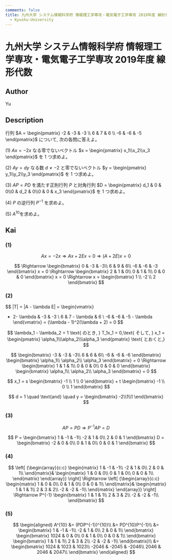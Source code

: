 ```yaml
---
comments: false
title: 九州大学 システム情報科学府 情報理工学専攻・電気電子工学専攻 2019年度 線形代数
  - Kyushu-University
---
```

# 九州大学 システム情報科学府 情報理工学専攻・電気電子工学専攻 2019年度 線形代数

## **Author**
Yu

## **Description**
行列 $A = \begin{pmatrix} -2 & -3 & -3 \\ 6 & 7 & 6 \\ -6 & -6 & -5 \end{pmatrix}$ について, 次の各問に答えよ。

(1) $Ax = -2x$ なる零でないベクトル $x = \begin{pmatrix} x_1\\x_2\\x_3 \end{pmatrix}$ を $1$ つ求めよ。

(2) $Ay = dy$ なる数 $d \neq -2$ と零でないベクトル $y = \begin{pmatrix} y_1\\y_2\\y_3 \end{pmatrix}$ を $1$ つ求めよ。

(3) $AP = PD$ を満たす正則行列 $P$ と対角行列 $D = \begin{pmatrix} d_1 & 0 & 0\\0 & d_2 & 0\\0 & 0 & x_3 \end{pmatrix}$ を $1$ つ求めよ。

(4) $P$ の逆行列 $P^{-1}$ を求めよ。

(5) $A^{10}$を求めよ。

## **Kai** 
### (1)

$$
Ax = -2x \Rightarrow Ax + 2Ex = 0 \Rightarrow (A + 2E)x = 0
$$

$$
\Rightarrow 
\begin{bmatrix}
0  & -3 & -3\\
6 & 9 & 6\\
-6 & -6 & -3
\end{bmatrix} x = 0 
\Rightarrow
\begin{bmatrix}
2 & 1 & 0\\
0 & 1 & 1\\
0 & 0 & 0
\end{bmatrix} x = 0
\Rightarrow
x = 
\begin{bmatrix}
1 \\
-2 \\
2
\end{bmatrix}
$$

### (2)

$$
|T| = |A - \lambda E| = 
\begin{vmatrix}
- 2- \lambda & -3 & -3 \\
6 & 7 - \lambda & 6 \\
-6 & -6 & -5 - \lambda
\end{vmatrix} = (\lambda - 1)^2(\lambda + 2) = 0
$$

$$
\lambda_1 - \lambda_2 = 1 \text{ のとき, } T_1x_1 = 0,\text{ そして, } x_1 = \begin{pmatrix} \alpha_1\\\alpha_2\\\alpha_3 \end{pmatrix} \text{ とおくと,}
$$

$$
\begin{bmatrix}
-3 & -3 & -3\\
6 & 6 & 6\\
-6 & -6 & -6
\end{bmatrix}
\begin{bmatrix}
\alpha_1\\
\alpha_2\\
\alpha_3
\end{bmatrix} = 0
\Rightarrow
\begin{bmatrix}
1 & 1 & 1\\
0 & 0 & 0\\
0 & 0 & 0
\end{bmatrix}
\begin{bmatrix}
\alpha_1\\
\alpha_2\\
\alpha_3
\end{bmatrix} = 0
$$

$$
x_1 = s
\begin{bmatrix}
-1 \\
1 \\
0
\end{bmatrix} + t
\begin{bmatrix}
-1 \\
0 \\
1
\end{bmatrix}
$$

$$
d = 1 \quad \text{and} \quad  y = \begin{bmatrix} -2\\1\\1 \end{bmatrix}
$$

### (3)

$$
AP = PD \Rightarrow P^{-1}AP = D
$$

$$
P = 
\begin{bmatrix}
1 & -1 & -1\\
-2 & 1 & 0\\
2 & 0 & 1
\end{bmatrix}
D = 
\begin{bmatrix}
-2 & 0 & 0\\
0 & 1 & 0\\
0 & 0 & 1
\end{bmatrix}
$$

### (4)

$$
\left[ {\begin{array}{c:c}
\begin{matrix}
1 & -1 & -1\\
-2 & 1 & 0\\
2 & 0 & 1\\  
\end{matrix}&
\begin{matrix}
1 & 0 & 0\\
0 & 1 & 0\\
0 & 0 & 1\\
\end{matrix}
\end{array}}
\right]
\Rightarrow
\left[ {\begin{array}{c:c}
\begin{matrix}
1 & 0 & 0\\
0 & 1 & 0\\
0 & 0 & 1\\
\end{matrix}&
\begin{matrix}
1 & 1 & 1\\
2 & 3 & 2\\
-2 & -2 & -1\\
\end{matrix}
\end{array}}
\right]
\Rightarrow
P^{-1}
\begin{bmatrix}
1 & 1 & 1\\
2 & 3 & 2\\
-2 & -2 & -1\\
\end{bmatrix}
$$

### (5)

$$
\begin{aligned}
A^{10} &= (PDP^{-1})^{10}\\
&= PD^{10}P^{-1}\\
&=
\begin{bmatrix}
1 & -1 & -1\\
-2 & 1 & 0\\
2 & 0 & 1\\
\end{bmatrix}
\begin{bmatrix}
1024 & 0 & 0\\
0 & 1 & 0\\
0 & 0 & 1\\
\end{bmatrix}
\begin{bmatrix}
1 & 1 & 1\\
2 & 3 & 2\\
-2 & -2 & -1\\
\end{bmatrix}\\
&= 
\begin{bmatrix}
1024 & 1023 & 1023\\
-2046 & -2045 & -2046\\
2046 & 2046 & 2047\\
\end{bmatrix}
\end{aligned}
$$